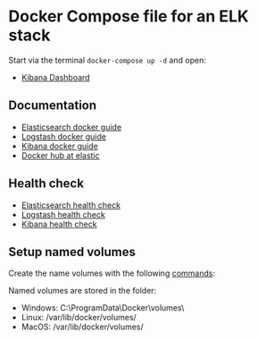 # Docker Compose file for an ELK stack

Start via the terminal `docker-compose up -d` and open:

- [Kibana Dashboard](http://127.0.0.1:5601/kibana)

## Documentation

- [Elasticsearch docker guide](https://www.elastic.co/guide/en/elasticsearch/reference/current/docker.html)
- [Logstash docker guide](https://www.elastic.co/guide/en/logstash/current/docker.html)
- [Kibana docker guide](https://www.elastic.co/guide/en/kibana/current/docker.html)
- [Docker hub at elastic](https://www.docker.elastic.co/)

## Health check

- [Elasticsearch health check](http://localhost:9200/_cat/health)
- [Logstash health check](http://localhost:9600/?pretty)
- [Kibana health check](http://127.0.0.1:5601/kibana/api/status)

## Setup named volumes

Create the name volumes with the following [commands](https://docs.docker.com/storage/volumes/):

Named volumes are stored in the folder:

- Windows: C:\ProgramData\Docker\volumes\
- Linux: /var/lib/docker/volumes/
- MacOS: /var/lib/docker/volumes/
